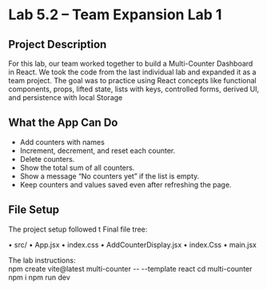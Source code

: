 
# Lab 5.2 – Team Expansion Lab 1  

## Project Description  
For this lab, our team worked together to build a Multi-Counter Dashboard in React. We took the code from the last individual lab and expanded it as a team project. The goal was to practice using React concepts like functional components, props, lifted state, lists with keys, controlled forms, derived UI, and persistence with local Storage  

## What the App Can Do  
- Add counters with names  
- Increment, decrement, and reset each counter.  
- Delete counters.  
- Show the total sum of all counters.  
- Show a message “No counters yet” if the list is empty.  
- Keep counters and values saved even after refreshing the page.  

## File Setup  
The project setup followed t Final file tree:  

•	src/
•	 App.jsx
•	  index.css
•	  AddCounterDisplay.jsx
•	  index.Css
•	  main.jsx

The lab instructions:  
npm create vite@latest multi-counter -- --template react
cd multi-counter
npm i
npm run dev

